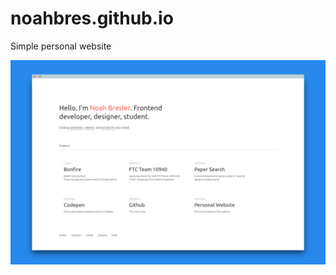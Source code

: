# noahbres.github.io
Simple personal website

![Screenshot of website](./assets/screenshot_window.png)